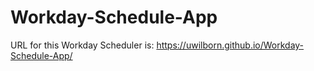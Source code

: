 # Workday-Schedule-App
URL for this Workday Scheduler is: https://uwilborn.github.io/Workday-Schedule-App/
